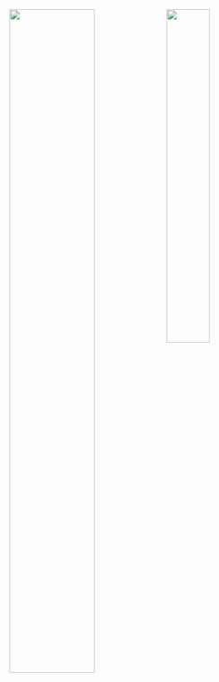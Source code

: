 <img align="left" width="55%" src="https://github-readme-stats.vercel.app/api?username=tomrlh&theme=dark&show_icons=true" />

<img align="left" width="39%" src="https://github-readme-stats.vercel.app/api/top-langs/?username=tomrlh&layout=compact&theme=dark&show_icons=true" />
